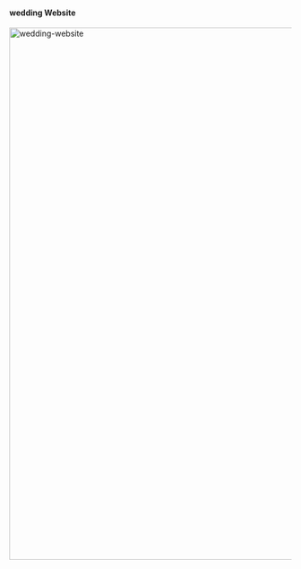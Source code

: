 <h4>wedding Website</h4>
<img width="949" alt="wedding-website" src="https://github.com/manjunath-dalavaye/Wedding/assets/111382056/568a539c-dd03-4597-aab7-376dea044d4c">
